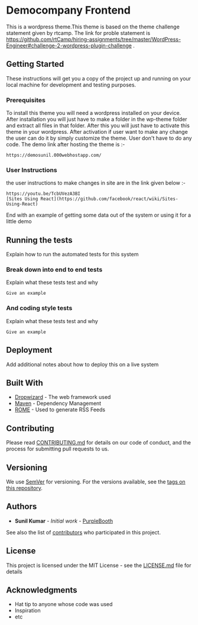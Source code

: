 # Democompany Frontend

This is a wordpress theme.This theme is based on the theme challenge statement given by rtcamp. The link for proble statement is https://github.com/rtCamp/hiring-assignments/tree/master/WordPress-Engineer#challenge-2-wordpress-plugin-challenge . 

## Getting Started

These instructions will get you a copy of the project up and running on your local machine for development and testing purposes. 

### Prerequisites

To install this theme you will need a wordpress installed on your device.
After installation you will just have to make a folder in the wp-theme folder and extract all files in that folder. After this you will just have to activate this theme in your wordpress. After activation if user want to make any change the user can do it by simply customize the theme. User don't have to do any code. The demo link after hosting the theme is :-

```
https://demosunil.000webhostapp.com/
```

### User Instructions

the user instructions to make changes in site are in the link given below :-
```
https://youtu.be/TcbUVezA3BI
[Sites Using React](https://github.com/facebook/react/wiki/Sites-Using-React)
```


End with an example of getting some data out of the system or using it for a little demo

## Running the tests

Explain how to run the automated tests for this system

### Break down into end to end tests

Explain what these tests test and why

```
Give an example
```

### And coding style tests

Explain what these tests test and why

```
Give an example
```

## Deployment

Add additional notes about how to deploy this on a live system

## Built With

* [Dropwizard](http://www.dropwizard.io/1.0.2/docs/) - The web framework used
* [Maven](https://maven.apache.org/) - Dependency Management
* [ROME](https://rometools.github.io/rome/) - Used to generate RSS Feeds

## Contributing

Please read [CONTRIBUTING.md](https://gist.github.com/PurpleBooth/b24679402957c63ec426) for details on our code of conduct, and the process for submitting pull requests to us.

## Versioning

We use [SemVer](http://semver.org/) for versioning. For the versions available, see the [tags on this repository](https://github.com/your/project/tags). 

## Authors

* **Sunil Kumar** - *Initial work* - [PurpleBooth](https://github.com/PurpleBooth)

See also the list of [contributors](https://github.com/your/project/contributors) who participated in this project.

## License

This project is licensed under the MIT License - see the [LICENSE.md](LICENSE.md) file for details

## Acknowledgments

* Hat tip to anyone whose code was used
* Inspiration
* etc

